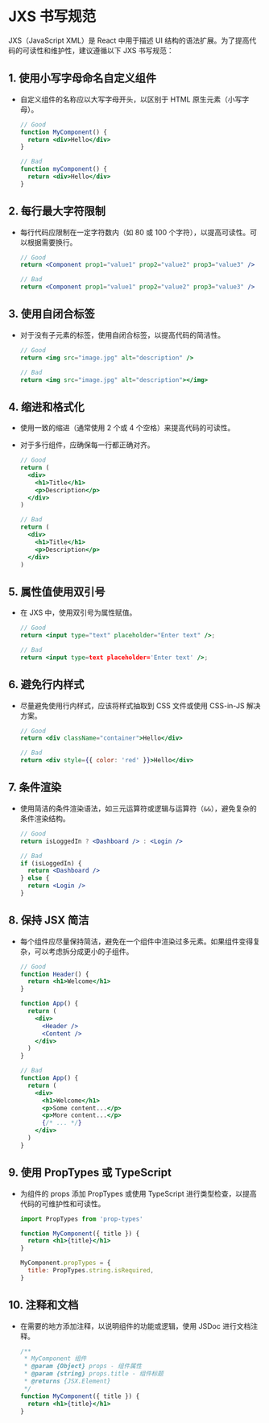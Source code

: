 # JXS 书写规范

JXS（JavaScript XML）是 React 中用于描述 UI 结构的语法扩展。为了提高代码的可读性和维护性，建议遵循以下 JXS 书写规范：

## 1. **使用小写字母命名自定义组件**

- 自定义组件的名称应以大写字母开头，以区别于 HTML 原生元素（小写字母）。

  ```jsx
  // Good
  function MyComponent() {
    return <div>Hello</div>
  }

  // Bad
  function myComponent() {
    return <div>Hello</div>
  }
  ```

## 2. **每行最大字符限制**

- 每行代码应限制在一定字符数内（如 80 或 100 个字符），以提高可读性。可以根据需要换行。

  ```jsx
  // Good
  return <Component prop1="value1" prop2="value2" prop3="value3" />

  // Bad
  return <Component prop1="value1" prop2="value2" prop3="value3" />
  ```

## 3. **使用自闭合标签**

- 对于没有子元素的标签，使用自闭合标签，以提高代码的简洁性。

  ```jsx
  // Good
  return <img src="image.jpg" alt="description" />

  // Bad
  return <img src="image.jpg" alt="description"></img>
  ```

## 4. **缩进和格式化**

- 使用一致的缩进（通常使用 2 个或 4 个空格）来提高代码的可读性。

- 对于多行组件，应确保每一行都正确对齐。

  ```jsx
  // Good
  return (
    <div>
      <h1>Title</h1>
      <p>Description</p>
    </div>
  )

  // Bad
  return (
    <div>
      <h1>Title</h1>
      <p>Description</p>
    </div>
  )
  ```

## 5. **属性值使用双引号**

- 在 JXS 中，使用双引号为属性赋值。

  ```jsx
  // Good
  return <input type="text" placeholder="Enter text" />;

  // Bad
  return <input type=text placeholder='Enter text' />;
  ```

## 6. **避免行内样式**

- 尽量避免使用行内样式，应该将样式抽取到 CSS 文件或使用 CSS-in-JS 解决方案。

  ```jsx
  // Good
  return <div className="container">Hello</div>

  // Bad
  return <div style={{ color: 'red' }}>Hello</div>
  ```

## 7. **条件渲染**

- 使用简洁的条件渲染语法，如三元运算符或逻辑与运算符（`&&`），避免复杂的条件渲染结构。

  ```jsx
  // Good
  return isLoggedIn ? <Dashboard /> : <Login />

  // Bad
  if (isLoggedIn) {
    return <Dashboard />
  } else {
    return <Login />
  }
  ```

## 8. **保持 JSX 简洁**

- 每个组件应尽量保持简洁，避免在一个组件中渲染过多元素。如果组件变得复杂，可以考虑拆分成更小的子组件。

  ```jsx
  // Good
  function Header() {
    return <h1>Welcome</h1>
  }

  function App() {
    return (
      <div>
        <Header />
        <Content />
      </div>
    )
  }

  // Bad
  function App() {
    return (
      <div>
        <h1>Welcome</h1>
        <p>Some content...</p>
        <p>More content...</p>
        {/* ... */}
      </div>
    )
  }
  ```

## 9. **使用 PropTypes 或 TypeScript**

- 为组件的 props 添加 PropTypes 或使用 TypeScript 进行类型检查，以提高代码的可维护性和可读性。

  ```jsx
  import PropTypes from 'prop-types'

  function MyComponent({ title }) {
    return <h1>{title}</h1>
  }

  MyComponent.propTypes = {
    title: PropTypes.string.isRequired,
  }
  ```

## 10. **注释和文档**

- 在需要的地方添加注释，以说明组件的功能或逻辑，使用 JSDoc 进行文档注释。

  ```jsx
  /**
   * MyComponent 组件
   * @param {Object} props - 组件属性
   * @param {string} props.title - 组件标题
   * @returns {JSX.Element}
   */
  function MyComponent({ title }) {
    return <h1>{title}</h1>
  }
  ```

